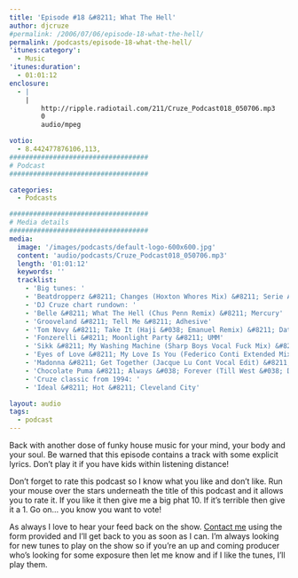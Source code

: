 ```yaml
---
title: 'Episode #18 &#8211; What The Hell'
author: djcruze
#permalink: /2006/07/06/episode-18-what-the-hell/
permalink: /podcasts/episode-18-what-the-hell/
'itunes:category':
  - Music
'itunes:duration':
  - 01:01:12
enclosure:
  - |
    |
        http://ripple.radiotail.com/211/Cruze_Podcast018_050706.mp3
        0
        audio/mpeg

votio:
  - 8.442477876106,113,
###################################
# Podcast
###################################

categories:
  - Podcasts

###################################
# Media details
###################################
media:
  image: '/images/podcasts/default-logo-600x600.jpg'
  content: 'audio/podcasts/Cruze_Podcast018_050706.mp3'
  length: '01:01:12'
  keywords: ''
  tracklist:
    - 'Big tunes: '
    - 'Beatdropperz &#8211; Changes (Hoxton Whores Mix) &#8211; Serie A Recordings'
    - 'DJ Cruze chart rundown: '
    - 'Belle &#8211; What The Hell (Chus Penn Remix) &#8211; Mercury'
    - 'Grooveland &#8211; Tell Me &#8211; Adhesive'
    - 'Tom Novy &#8211; Take It (Haji &#038; Emanuel Remix) &#8211; Data'
    - 'Fonzerelli &#8211; Moonlight Party &#8211; UMM'
    - 'Sikk &#8211; My Washing Machine (Sharp Boys Vocal Fuck Mix) &#8211; Eye Industries'
    - 'Eyes of Love &#8211; My Love Is You (Federico Conti Extended Mix) &#8211; Born To Dance Records'
    - 'Madonna &#8211; Get Together (Jacque Lu Cont Vocal Edit) &#8211; Maverick'
    - 'Chocolate Puma &#8211; Always &#038; Forever (Till West &#038; DJ Delicious Mix) &#8211; Positiva'
    - 'Cruze classic from 1994: '
    - 'Ideal &#8211; Hot &#8211; Cleveland City'

layout: audio
tags:
  - podcast
---
```


Back with another dose of funky house music for your mind, your body and your soul. Be warned that this episode contains a track with some explicit lyrics. Don&#8217;t play it if you have kids within listening distance!

Don&#8217;t forget to rate this podcast so I know what you like and don&#8217;t like. Run your mouse over the stars underneath the title of this podcast and it allows you to rate it. If you like it then give me a big phat 10. If it&#8217;s terrible then give it a 1. Go on&#8230; you know you want to vote!

As always I love to hear your feed back on the show. [Contact me][25] using the form provided and I&#8217;ll get back to you as soon as I can. I&#8217;m always looking for new tunes to play on the show so if you&#8217;re an up and coming producer who&#8217;s looking for some exposure then let me know and if I like the tunes, I&#8217;ll play them.

[1]: http://ripple.radiotail.com/211/Cruze_Podcast018_050706.mp3
[2]: http://www.djcruze.co.uk/cms/podcasts/feed/rss2
[3]: http://www.beatdropperz.com/
[4]: http://www.hoxtonwhores.com/
[5]: http://www.bellemusic.net/
[6]: http://www.djchus.com/
[7]: http://www.mercuryrecords.co.uk/
[8]: http://www.adhesiverecords.co.uk/
[9]: http://tomnovy.com/
[10]: http://www.biglovemusic.co.uk/
[11]: http://www.ministryofsound.com/home/
[12]: http://www.ummrecords.com/
[13]: http://www.sikk.biz/
[14]: http://www.sharprecordings.co.uk/
[15]: http://www.borntodance.com/DISC-Eyesoflove-myloveisu.htm
[16]: http://www.federicoconti.com/
[17]: http://www.borntodance.com/
[18]: http://www.madonna.com/
[19]: http://www.codaagency.com/jacques.html
[20]: http://www.maverick.com/
[21]: http://www.chocolatepuma.com/
[22]: http://www.phunkwerk.de/
[23]: http://www.djdelicious.com/
[24]: http://www.positivarecords.com/
[25]: /contact
